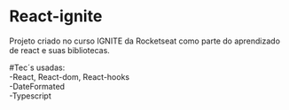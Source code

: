 # React-ignite
Projeto criado no curso IGNITE da Rocketseat como parte do aprendizado de react e suas bibliotecas.

#Tec´s usadas:<br>
-React, React-dom, React-hooks<br>
-DateFormated<br>
-Typescript
